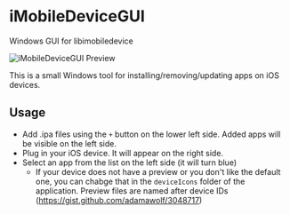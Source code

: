 # iMobileDeviceGUI
Windows GUI for libimobiledevice

![iMobileDeviceGUI Preview](https://github.com/htmiel/iMobileDeviceGUI/blob/master/preview.png)

This is a small Windows tool for installing/removing/updating apps on iOS devices.

## Usage

- Add .ipa files using the `+` button on the lower left side. Added apps will be visible on the left side.
- Plug in your iOS device. It will appear on the right side.
- Select an app from the list on the left side (it will turn blue)
  - If your device does not have a preview or you don't like the default one, you can chabge that in the `deviceIcons` folder of the application. Preview files are named after device IDs (https://gist.github.com/adamawolf/3048717)
  
